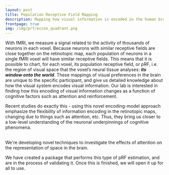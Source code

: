 ```yaml
---
layout: post
title: Population Receptive Field Mapping
description: Mapping how visual information is encoded in the human brain
frontpage: true
img: /img/prf/eccen_quadrant.png
---
```


With fMRI, we measure a signal related to the activity of thousands of neurons in each voxel. Because neurons with similar receptive fields are close together on the retinotopic map, each population of neurons in a single fMRI voxel will have similar receptive fields. This means that it is possible to chart, for each voxel, its population receptive field, or pRF, i.e. the region of visual space that the voxel’s neural tissue analyses: ***its window onto the world***. These mappings of visual preferences in the brain are unique to the specific participant, and give us detailed knowledge about how the visual system encodes visual information. Our lab is interested in finding how this encoding of visual information changes as a function of cognitive factors such as attention and reinforcement.

Recent studies do exactly this - using this novel encoding-model approach emphasize the flexibility of information encoding in the retinotopic maps, changing due to things such as attention, etc. Thus, they bring us closer to a low-level understanding of the neuronal underpinnings of cognitive phenomena.

<div class="img_row">
	<img class="col two" src="{{ site.baseurl }}/img/prf/retmap_flat.png" alt="" title="Retinotopic map"/>
	<img class="col one" src="{{ site.baseurl }}/img/prf/eccen_quadrant.png" alt="" title="Some Data"/>
</div>
<div class="col three caption">
	We're developing novel techniques to investigate the effects of attention on the representation of space in the brain.
</div>

We have created a package that performs this type of pRF estimation, and are in the process of validating it. Once this is finished, we will open it up for all to use.





